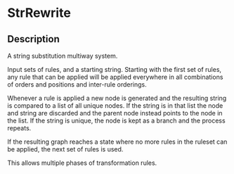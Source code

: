 # StrRewrite

## Description
A string substitution multiway system.

Input sets of rules, and a starting string.
Starting with the first set of rules, any rule
that can be applied will be applied everywhere
in all combinations of orders and positions and
inter-rule orderings.

Whenever a rule is applied a new node is
generated and the resulting string is compared
to a list of all unique nodes. If the string is
in that list the node and string are discarded
and the parent node instead points to the node
in the list. If the string is unique, the node
is kept as a branch and the process repeats.

If the resulting graph reaches a state where
no more rules in the ruleset can be applied,
the next set of rules is used.

This allows multiple phases of transformation
rules.
